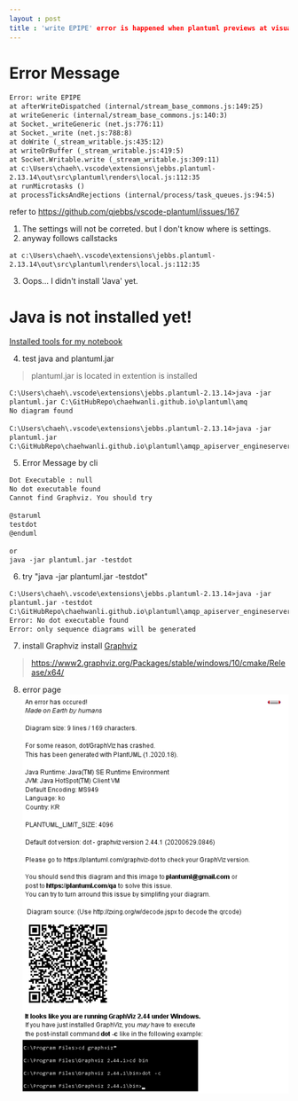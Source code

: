 ```yaml
---
layout : post
title : 'write EPIPE' error is happened when plantuml previews at visual studio code
---
```


# Error Message
```
Error: write EPIPE
at afterWriteDispatched (internal/stream_base_commons.js:149:25)
at writeGeneric (internal/stream_base_commons.js:140:3)
at Socket._writeGeneric (net.js:776:11)
at Socket._write (net.js:788:8)
at doWrite (_stream_writable.js:435:12)
at writeOrBuffer (_stream_writable.js:419:5)
at Socket.Writable.write (_stream_writable.js:309:11)
at c:\Users\chaeh\.vscode\extensions\jebbs.plantuml-2.13.14\out\src\plantuml\renders\local.js:112:35
at runMicrotasks ()
at processTicksAndRejections (internal/process/task_queues.js:94:5)
```

refer to https://github.com/qjebbs/vscode-plantuml/issues/167

1. The settings will not be correted. but I don't know where is settings.
2. anyway follows callstacks
```
at c:\Users\chaeh\.vscode\extensions\jebbs.plantuml-2.13.14\out\src\plantuml\renders\local.js:112:35
```
3. Oops... I didn't install 'Java' yet.

# Java is not installed yet!
[Installed tools for my notebook](https://chaehwanli.github.io/2020/11/03/Installed-tools-for-my-notebook/)

4. test java and plantuml.jar
> plantuml.jar is located in extention is installed 

```
C:\Users\chaeh\.vscode\extensions\jebbs.plantuml-2.13.14>java -jar plantuml.jar C:\GitHubRepo\chaehwanli.github.io\plantuml\amq
No diagram found

C:\Users\chaeh\.vscode\extensions\jebbs.plantuml-2.13.14>java -jar plantuml.jar C:\GitHubRepo\chaehwanli.github.io\plantuml\amqp_apiserver_engineserver.iuml
```

5. Error Message by cli
```
Dot Executable : null
No dot executable found 
Cannot find Graphviz. You should try

@staruml
testdot
@enduml

or
java -jar plantuml.jar -testdot
```

6. try "java -jar plantuml.jar -testdot"
```
C:\Users\chaeh\.vscode\extensions\jebbs.plantuml-2.13.14>java -jar plantuml.jar -testdot C:\GitHubRepo\chaehwanli.github.io\plantuml\amqp_apiserver_engineserver.iuml
Error: No dot executable found
Error: only sequence diagrams will be generated
```

7. install Graphviz
install [Graphviz](https://graphviz.org/download/)
> https://www2.graphviz.org/Packages/stable/windows/10/cmake/Release/x64/

8. error page
![error page](..\images\graphviz_dot_error_2.png)
